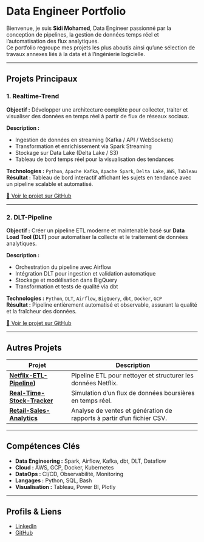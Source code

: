 # Data Engineer Portfolio

Bienvenue, je suis **Sidi Mohamed**, Data Engineer passionné par la conception de pipelines, la gestion de données temps réel et l’automatisation des flux analytiques.  
Ce portfolio regroupe mes projets les plus aboutis ainsi qu’une sélection de travaux annexes liés à la data et à l’ingénierie logicielle.

---

##  Projets Principaux

### 1. **Realtime-Trend**
**Objectif :** Développer une architecture complète pour collecter, traiter et visualiser des données en temps réel à partir de flux de réseaux sociaux.  

**Description :**  
- Ingestion de données en streaming (Kafka / API / WebSockets)  
- Transformation et enrichissement via Spark Streaming  
- Stockage sur Data Lake (Delta Lake / S3)  
- Tableau de bord temps réel pour la visualisation des tendances  

**Technologies :** `Python`, `Apache Kafka`, `Apache Spark`, `Delta Lake`, `AWS`, `Tableau`  
**Résultat :** Tableau de bord interactif affichant les sujets en tendance avec un pipeline scalable et automatisé.  

[🔗 Voir le projet sur GitHub](https://github.com/yominax/realtime-trend)

---

### 2. **DLT-Pipeline**
**Objectif :** Créer un pipeline ETL moderne et maintenable basé sur **Data Load Tool (DLT)** pour automatiser la collecte et le traitement de données analytiques.  

**Description :**  
- Orchestration du pipeline avec Airflow  
- Intégration DLT pour ingestion et validation automatique  
- Stockage et modélisation dans BigQuery  
- Transformation et tests de qualité via dbt  

**Technologies :** `Python`, `DLT`, `Airflow`, `BigQuery`, `dbt`, `Docker`, `GCP`  
**Résultat :** Pipeline entièrement automatisé et observable, assurant la qualité et la fraîcheur des données.  

[🔗 Voir le projet sur GitHub](https://github.com/yominax/dlt-pipeline)

---

##  Autres Projets

| Projet | Description |
|--------|--------------|
| **[Netflix-ETL-Pipeline](https://github.com/yominax/Netflix-Data-Cleaning-ETL))** | Pipeline ETL pour nettoyer et structurer les données Netflix. |
| **[Real-Time-Stock-Tracker](https://github.com/yominax/real-time-stock-tracker)** | Simulation d’un flux de données boursières en temps réel. |
| **[Retail-Sales-Analytics](https://github.com/yominax/retail-sales-analytics)** | Analyse de ventes et génération de rapports à partir d’un fichier CSV. |


---

##  Compétences Clés

- **Data Engineering :** Spark, Airflow, Kafka, dbt, DLT, Dataflow  
- **Cloud :** AWS, GCP, Docker, Kubernetes  
- **DataOps :** CI/CD, Observabilité, Monitoring  
- **Langages :** Python, SQL, Bash  
- **Visualisation :** Tableau, Power BI, Plotly  

---

##  Profils & Liens

- [ LinkedIn](https://www.linkedin.com/in/sidi-m-412081374/)  
- [ GitHub](https://github.com/yominax)
